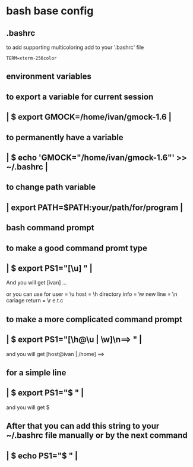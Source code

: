 # bash base config

## .bashrc
to add supporting multicoloring add to your '.bashrc' file
```
TERM=xterm-256color
```

 environment variables
 -------------

 to export a variable for current session
 ------------------------------------------------------------------------
 | $ export GMOCK=/home/ivan/gmock-1.6					|
 ------------------------------------------------------------------------
 to permanently have a variable
 ------------------------------------------------------------------------
 | $ echo 'GMOCK="/home/ivan/gmock-1.6"' >> ~/.bashrc			|
 ------------------------------------------------------------------------
 to change path variable
 ------------------------------------------------------------------------
 | export PATH=$PATH:your/path/for/program				|
 ------------------------------------------------------------------------	

 bash command prompt
 -------------

 to make a good command promt type
 ------------------------------------------------------------------------
 | $ export PS1="[\u] "							|
 ------------------------------------------------------------------------
 And you will get
 [ivan] ...

 or you can use for 
 user = \u
 host = \h
 directory info = \w
 new line = \n
 cariage return = \r
 e.t.c

 to make a more complicated command prompt
 ------------------------------------------------------------------------
 | $ export PS1="[\h@\u | \w]\n==> "					|
 ------------------------------------------------------------------------
 and you will get
 [host@ivan | /home]
 ==>

 for a simple line
 ------------------------------------------------------------------------ 
 | $ export PS1="$ "							|
 ------------------------------------------------------------------------
 and you will get
 $

 After that you can add this string to your ~/.bashrc file manually or
 by the next command
 ------------------------------------------------------------------------
 | $ echo PS1="$ "							|
 ------------------------------------------------------------------------
